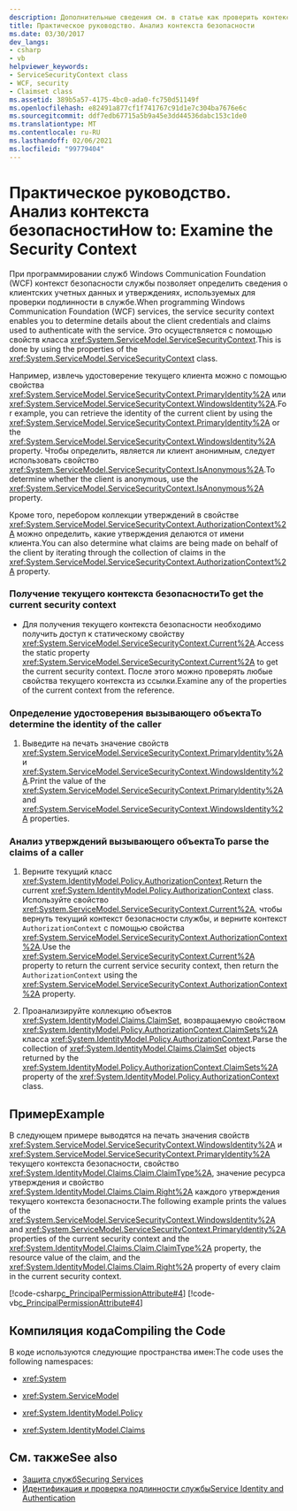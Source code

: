 ```yaml
---
description: Дополнительные сведения см. в статье как проверить контекст безопасности
title: Практическое руководство. Анализ контекста безопасности
ms.date: 03/30/2017
dev_langs:
- csharp
- vb
helpviewer_keywords:
- ServiceSecurityContext class
- WCF, security
- Claimset class
ms.assetid: 389b5a57-4175-4bc0-ada0-fc750d51149f
ms.openlocfilehash: e82491a877cf1f741767c91d1e7c304ba7676e6c
ms.sourcegitcommit: ddf7edb67715a5b9a45e3dd44536dabc153c1de0
ms.translationtype: MT
ms.contentlocale: ru-RU
ms.lasthandoff: 02/06/2021
ms.locfileid: "99779404"
---
```

# <a name="how-to-examine-the-security-context"></a><span data-ttu-id="e2912-103">Практическое руководство. Анализ контекста безопасности</span><span class="sxs-lookup"><span data-stu-id="e2912-103">How to: Examine the Security Context</span></span>

<span data-ttu-id="e2912-104">При программировании служб Windows Communication Foundation (WCF) контекст безопасности службы позволяет определить сведения о клиентских учетных данных и утверждениях, используемых для проверки подлинности в службе.</span><span class="sxs-lookup"><span data-stu-id="e2912-104">When programming Windows Communication Foundation (WCF) services, the service security context enables you to determine details about the client credentials and claims used to authenticate with the service.</span></span> <span data-ttu-id="e2912-105">Это осуществляется с помощью свойств класса <xref:System.ServiceModel.ServiceSecurityContext>.</span><span class="sxs-lookup"><span data-stu-id="e2912-105">This is done by using the properties of the <xref:System.ServiceModel.ServiceSecurityContext> class.</span></span>  
  
 <span data-ttu-id="e2912-106">Например, извлечь удостоверение текущего клиента можно с помощью свойства <xref:System.ServiceModel.ServiceSecurityContext.PrimaryIdentity%2A> или <xref:System.ServiceModel.ServiceSecurityContext.WindowsIdentity%2A>.</span><span class="sxs-lookup"><span data-stu-id="e2912-106">For example, you can retrieve the identity of the current client by using the <xref:System.ServiceModel.ServiceSecurityContext.PrimaryIdentity%2A> or the <xref:System.ServiceModel.ServiceSecurityContext.WindowsIdentity%2A> property.</span></span> <span data-ttu-id="e2912-107">Чтобы определить, является ли клиент анонимным, следует использовать свойство <xref:System.ServiceModel.ServiceSecurityContext.IsAnonymous%2A>.</span><span class="sxs-lookup"><span data-stu-id="e2912-107">To determine whether the client is anonymous, use the <xref:System.ServiceModel.ServiceSecurityContext.IsAnonymous%2A> property.</span></span>  
  
 <span data-ttu-id="e2912-108">Кроме того, перебором коллекции утверждений в свойстве <xref:System.ServiceModel.ServiceSecurityContext.AuthorizationContext%2A> можно определить, какие утверждения делаются от имени клиента.</span><span class="sxs-lookup"><span data-stu-id="e2912-108">You can also determine what claims are being made on behalf of the client by iterating through the collection of claims in the <xref:System.ServiceModel.ServiceSecurityContext.AuthorizationContext%2A> property.</span></span>  
  
### <a name="to-get-the-current-security-context"></a><span data-ttu-id="e2912-109">Получение текущего контекста безопасности</span><span class="sxs-lookup"><span data-stu-id="e2912-109">To get the current security context</span></span>  
  
- <span data-ttu-id="e2912-110">Для получения текущего контекста безопасности необходимо получить доступ к статическому свойству <xref:System.ServiceModel.ServiceSecurityContext.Current%2A>.</span><span class="sxs-lookup"><span data-stu-id="e2912-110">Access the static property <xref:System.ServiceModel.ServiceSecurityContext.Current%2A> to get the current security context.</span></span> <span data-ttu-id="e2912-111">После этого можно проверять любые свойства текущего контекста из ссылки.</span><span class="sxs-lookup"><span data-stu-id="e2912-111">Examine any of the properties of the current context from the reference.</span></span>  
  
### <a name="to-determine-the-identity-of-the-caller"></a><span data-ttu-id="e2912-112">Определение удостоверения вызывающего объекта</span><span class="sxs-lookup"><span data-stu-id="e2912-112">To determine the identity of the caller</span></span>  
  
1. <span data-ttu-id="e2912-113">Выведите на печать значение свойств <xref:System.ServiceModel.ServiceSecurityContext.PrimaryIdentity%2A> и <xref:System.ServiceModel.ServiceSecurityContext.WindowsIdentity%2A>.</span><span class="sxs-lookup"><span data-stu-id="e2912-113">Print the value of the <xref:System.ServiceModel.ServiceSecurityContext.PrimaryIdentity%2A> and <xref:System.ServiceModel.ServiceSecurityContext.WindowsIdentity%2A> properties.</span></span>  
  
### <a name="to-parse-the-claims-of-a-caller"></a><span data-ttu-id="e2912-114">Анализ утверждений вызывающего объекта</span><span class="sxs-lookup"><span data-stu-id="e2912-114">To parse the claims of a caller</span></span>  
  
1. <span data-ttu-id="e2912-115">Верните текущий класс <xref:System.IdentityModel.Policy.AuthorizationContext>.</span><span class="sxs-lookup"><span data-stu-id="e2912-115">Return the current <xref:System.IdentityModel.Policy.AuthorizationContext> class.</span></span> <span data-ttu-id="e2912-116">Используйте свойство <xref:System.ServiceModel.ServiceSecurityContext.Current%2A>, чтобы вернуть текущий контекст безопасности службы, и верните контекст `AuthorizationContext` с помощью свойства <xref:System.ServiceModel.ServiceSecurityContext.AuthorizationContext%2A>.</span><span class="sxs-lookup"><span data-stu-id="e2912-116">Use the <xref:System.ServiceModel.ServiceSecurityContext.Current%2A> property to return the current service security context, then return the `AuthorizationContext` using the <xref:System.ServiceModel.ServiceSecurityContext.AuthorizationContext%2A> property.</span></span>  
  
2. <span data-ttu-id="e2912-117">Проанализируйте коллекцию объектов <xref:System.IdentityModel.Claims.ClaimSet>, возвращаемую свойством <xref:System.IdentityModel.Policy.AuthorizationContext.ClaimSets%2A> класса <xref:System.IdentityModel.Policy.AuthorizationContext>.</span><span class="sxs-lookup"><span data-stu-id="e2912-117">Parse the collection of <xref:System.IdentityModel.Claims.ClaimSet> objects returned by the <xref:System.IdentityModel.Policy.AuthorizationContext.ClaimSets%2A> property of the <xref:System.IdentityModel.Policy.AuthorizationContext> class.</span></span>  
  
## <a name="example"></a><span data-ttu-id="e2912-118">Пример</span><span class="sxs-lookup"><span data-stu-id="e2912-118">Example</span></span>  

 <span data-ttu-id="e2912-119">В следующем примере выводятся на печать значения свойств <xref:System.ServiceModel.ServiceSecurityContext.WindowsIdentity%2A> и <xref:System.ServiceModel.ServiceSecurityContext.PrimaryIdentity%2A> текущего контекста безопасности, свойство <xref:System.IdentityModel.Claims.Claim.ClaimType%2A>, значение ресурса утверждения и свойство <xref:System.IdentityModel.Claims.Claim.Right%2A> каждого утверждения текущего контекста безопасности.</span><span class="sxs-lookup"><span data-stu-id="e2912-119">The following example prints the values of the <xref:System.ServiceModel.ServiceSecurityContext.WindowsIdentity%2A> and <xref:System.ServiceModel.ServiceSecurityContext.PrimaryIdentity%2A> properties of the current security context and the <xref:System.IdentityModel.Claims.Claim.ClaimType%2A> property, the resource value of the claim, and the <xref:System.IdentityModel.Claims.Claim.Right%2A> property of every claim in the current security context.</span></span>  
  
 [!code-csharp[c_PrincipalPermissionAttribute#4](../../../samples/snippets/csharp/VS_Snippets_CFX/c_principalpermissionattribute/cs/source.cs#4)]
 [!code-vb[c_PrincipalPermissionAttribute#4](../../../samples/snippets/visualbasic/VS_Snippets_CFX/c_principalpermissionattribute/vb/source.vb#4)]  
  
## <a name="compiling-the-code"></a><span data-ttu-id="e2912-120">Компиляция кода</span><span class="sxs-lookup"><span data-stu-id="e2912-120">Compiling the Code</span></span>  

 <span data-ttu-id="e2912-121">В коде используются следующие пространства имен:</span><span class="sxs-lookup"><span data-stu-id="e2912-121">The code uses the following namespaces:</span></span>  
  
- <xref:System>  
  
- <xref:System.ServiceModel>  
  
- <xref:System.IdentityModel.Policy>  
  
- <xref:System.IdentityModel.Claims>  
  
## <a name="see-also"></a><span data-ttu-id="e2912-122">См. также</span><span class="sxs-lookup"><span data-stu-id="e2912-122">See also</span></span>

- [<span data-ttu-id="e2912-123">Защита служб</span><span class="sxs-lookup"><span data-stu-id="e2912-123">Securing Services</span></span>](securing-services.md)
- [<span data-ttu-id="e2912-124">Идентификация и проверка подлинности службы</span><span class="sxs-lookup"><span data-stu-id="e2912-124">Service Identity and Authentication</span></span>](./feature-details/service-identity-and-authentication.md)
